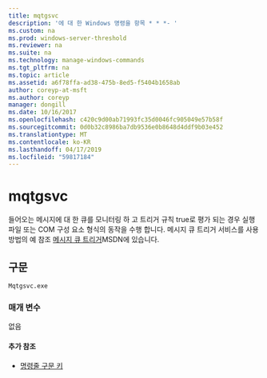 ```yaml
---
title: mqtgsvc
description: '에 대 한 Windows 명령을 항목 * * *- '
ms.custom: na
ms.prod: windows-server-threshold
ms.reviewer: na
ms.suite: na
ms.technology: manage-windows-commands
ms.tgt_pltfrm: na
ms.topic: article
ms.assetid: a6f78ffa-ad38-475b-8ed5-f5404b1658ab
author: coreyp-at-msft
ms.author: coreyp
manager: dongill
ms.date: 10/16/2017
ms.openlocfilehash: c420c9d00ab71993fc35d0046fc905049e57b58f
ms.sourcegitcommit: 0d0b32c8986ba7db9536e0b8648d4ddf9b03e452
ms.translationtype: MT
ms.contentlocale: ko-KR
ms.lasthandoff: 04/17/2019
ms.locfileid: "59817184"
---
```

# <a name="mqtgsvc"></a>mqtgsvc



들어오는 메시지에 대 한 큐를 모니터링 하 고 트리거 규칙 true로 평가 되는 경우 실행 파일 또는 COM 구성 요소 형식의 동작을 수행 합니다. 메시지 큐 트리거 서비스를 사용 방법의 예 참조 [메시지 큐 트리거](https://go.microsoft.com/fwlink/?LinkId=248725)MSDN에 있습니다.

## <a name="syntax"></a>구문

```
Mqtgsvc.exe
```

### <a name="parameters"></a>매개 변수

없음

#### <a name="additional-references"></a>추가 참조

-   [명령줄 구문 키](command-line-syntax-key.md)